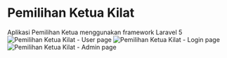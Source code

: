 # Pemilihan Ketua Kilat
Aplikasi Pemilihan Ketua menggunakan framework Laravel 5
![Pemilihan Ketua Kilat - User page](https://i.ibb.co/2szgd33/user.png)
![Pemilihan Ketua Kilat - Login page](https://i.ibb.co/Ld4MJd3/login.png)
![Pemilihan Ketua Kilat - Admin page](https://i.ibb.co/VMDH0fG/admin.png)
